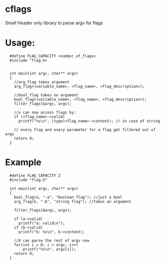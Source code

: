 # cflags
Small Header only library to parse argv for flags
# Usage:
      #define FLAG_CAPACITY <number_of_flags>
      #include "flag.h>
  
  
      int main(int argc, char** argv)
      {
        //arg_flag takes argument
        arg_flag(<variable_name>, <flag_name>, <flag_description>);

        //bool_flag takes no argument
        bool_flag(<variable_name>, <flag_name>, <flag_description>);
        filter_flags(&argc, argv);
                                             
        //u can now access flags by:
        if (<flag_name>->valid)
          printf("%s\n", (type)<flag_name>->content); // in case of string
  
        // every flag and every parameter for a flag get filtered out of argv
        return 0;
      }

# Example
      #define FLAG_CAPACITY 2
      #include "flag.h"
      
      int main(int argc, char** argv)
      {
        bool_flag(a, "-a", "boolean flag"); //just a bool
        arg_flag(b, "-b", "string flag"); //takes an argument
        
        filter_flags(&argc, argv);
        
        if (a->valid)
          printf("a: valid\n");
        if (b->valid)
          printf("b: %s\n", b->content);
          
        //U can parse the rest of argv now
        for(int i = 0; i < argc; i++)
            printf("%s\n", argv[i]);
        return 0; 
      }
